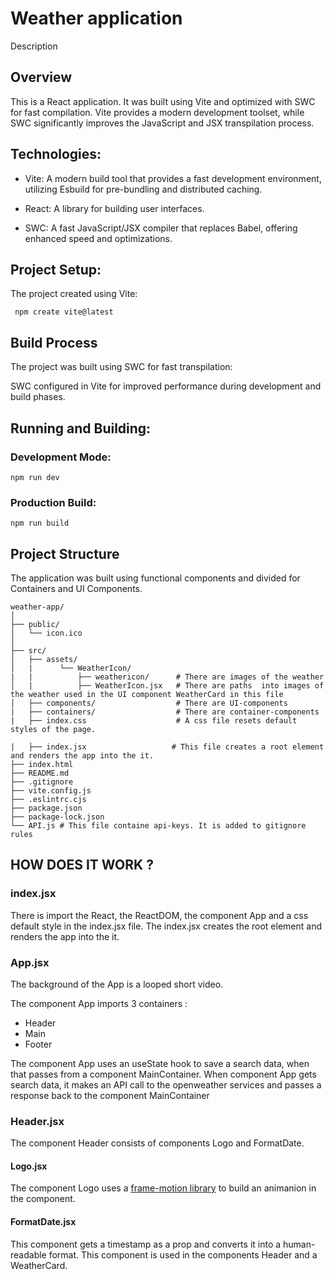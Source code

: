 # Weather application
Description
## Overview
This is a React application. It was built using Vite and optimized with SWC for fast compilation. Vite provides a modern development toolset, while SWC significantly improves the JavaScript and JSX transpilation process.

## Technologies:
- Vite: A modern build tool that provides a fast development environment, utilizing Esbuild for pre-bundling and distributed caching.

- React: A library for building user interfaces.

- SWC: A fast JavaScript/JSX compiler that replaces Babel, offering enhanced speed and optimizations.

## Project Setup:

The project created using Vite:

`` 
npm create vite@latest 
``

## Build Process 

The project was built using SWC for fast transpilation:

SWC configured in Vite for improved performance during development and build phases.

## Running and Building:

### Development Mode:

``
npm run dev
``

### Production Build:

``
npm run build
``

## Project Structure

The application was built using functional components and divided for Containers and UI Components.

```
weather-app/
│
├── public/
│   └── icon.ico
│
├── src/
│   ├── assets/
│   |      └── WeatherIcon/
|   |          ├── weathericon/      # There are images of the weather
│   |          ├── WeatherIcon.jsx   # There are paths  into images of the weather used in the UI component WeatherCard in this file
│   ├── components/                  # There are UI-components 
|   ├── containers/                  # There are container-components
|   ├── index.css                    # A css file resets default styles of the page.

|   ├── index.jsx                   # This file creates a root element and renders the app into the it.
├── index.html
├── README.md
├── .gitignore
├── vite.config.js
├── .eslintrc.cjs
├── package.json
├── package-lock.json
└── API.js # This file containe api-keys. It is added to gitignore rules

```

## HOW DOES IT WORK ?
### index.jsx
There is import the React, the ReactDOM, the component App and a css default style in the index.jsx file.
The index.jsx creates the root element and renders the app into the it. 

### App.jsx
The background of the App is a looped short video.

The component App imports 3 containers :
- Header
- Main
- Footer

The component App uses an useState hook to save a search data, when that passes from a component MainContainer. 
When component App gets search data, it makes an API call to the openweather services and passes a response back to the component MainContainer

### Header.jsx
The component Header consists of components Logo and FormatDate.

#### Logo.jsx
The component Logo uses a [frame-motion library](https://www.npmjs.com/package/framer-motion?activeTab=readme) to build an animanion in the component.

#### FormatDate.jsx
This component gets a timestamp  as a prop and converts it into a human-readable format.
This component is used in the  components Header and a WeatherCard.